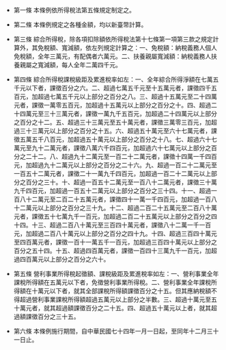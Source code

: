 * 第一條 本條例依所得稅法第五條規定制定之。

* 第二條 本條例規定之各種金額，均以新臺幣計算。

* 第三條 綜合所得稅，除各項扣除額依所得稅法第十七條第一項第三款之規定計算外，其免稅額、寬減額，依左列規定計算之：一、免稅額：納稅義務人個人免稅額，全年三萬元，有配偶者六萬元。二、扶養親屬寬減額：納稅義務人扶養親屬之寬減額，每人全年二萬四千元。

* 第四條 綜合所得稅課稅級距及累進稅率如左：一、全年綜合所得淨額在七萬五千元以下者，課徵百分之六。二、超過七萬五千元至十五萬元者，課徵四千五百元，加超過七萬五千元以上部分之百分之八。三、超過十五萬元至二十四萬元者，課徵一萬零五百元，加超過十五萬元以上部分之百分之十。四、超過二十四萬元至三十三萬元者，課徵一萬九千五百元，加超過二十四萬元以上部分之百分之十二。五、超過三十三萬元至五十萬元者，課徵三萬零三百元，加超過三十三萬元以上部分之百分之十五。六、超過五十萬元至六十七萬元者，課徵五萬五千八百元，加超過五十萬元以上部分之百分之十八。七、超過六十七萬元至九十二萬元者，課徵八萬六千四百元，加超過六十七萬元以上部分之百分之二十二。八、超過九十二萬元至一百二十二萬元者，課徵十四萬一千四百元，加超過九十二萬元以上部分之百分之二十六。九、超過一百二十二萬元至一百五十二萬元者，課徵二十一萬九千四百元，加超過一百二十二萬元以上部分之百分之三十。十、超過一百五十二萬元至一百八十二萬元者，課徵三十萬九千四百元，加超過一百五十二萬元以上部分之百分之三十四。十一、超過一百八十二萬元至二百二十五萬元者，課徵四十一萬一千四百元，加超過一百八十二萬元以上部分之百分之三十九。十二、超過二百二十五萬元至二百八十萬元者，課徵五十七萬九千一百元，加超過二百二十五萬元以上部分之百分之四十四。十三、超過二百八十萬元至三百四十萬元者，課徵八十二萬一千一百元，加超過二百八十萬元以上部分之百分之四十九。十四、超過三百四十萬元至四百萬元者，課徵一百十一萬五千一百元，加超過三百四十萬元以上部分之百分之五十四。十五、超過四百萬元者，課徵一百四十三萬九千一百元，加超過四百萬元以上部分之百分之六十。

* 第五條 營利事業所得稅起徵額、課稅級距及累進稅率如左：一、營利事業全年課稅所得額在五萬元以下者，免徵營利事業所得稅。二、營利事業全年課稅所得額在十萬元以下者，就其全部課稅所得額課徵百分之十五。但其應納稅額不得超過營利事業課稅所得額超過五萬元以上部分之半數。三、超過十萬元至五十萬元者，就其超過額課徵百分之二十五。四、超過五十萬元以上者，就其超過額課徵百分之三十五。

* 第六條 本條例施行期間，自中華民國七十四年一月一日起，至同年十二月三十一日止。


